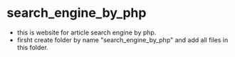 # search_engine_by_php
- this is website for article search engine by php.
- firsht create folder by name "search_engine_by_php" and add all files in this folder. 
